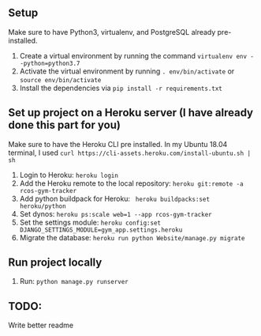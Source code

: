 ## Setup
Make sure to have Python3, virtualenv, and PostgreSQL already pre-installed.

1. Create a virtual environment by running the command `virtualenv env --python=python3.7`
2. Activate the virtual environment by running `. env/bin/activate` or `source env/bin/activate`
3. Install the dependencies via `pip install -r requirements.txt`

## Set up project on a Heroku server (I have already done this part for you)

Make sure to have the Heroku CLI pre installed. In my Ubuntu 18.04 terminal, I used `curl https://cli-assets.heroku.com/install-ubuntu.sh | sh`

1. Login to Heroku: `heroku login`
2. Add the Heroku remote to the local repository: `heroku git:remote -a rcos-gym-tracker` 
3. Add python buildpack for Heroku: ` heroku buildpacks:set heroku/python` 
4. Set dynos: `heroku ps:scale web=1 --app rcos-gym-tracker`
5. Set the settings module: `heroku config:set DJANGO_SETTINGS_MODULE=gym_app.settings.heroku`
6. Migrate the database: `heroku run python Website/manage.py migrate`

## Run project locally

1. Run: `python manage.py runserver`

## TODO:
Write better readme
